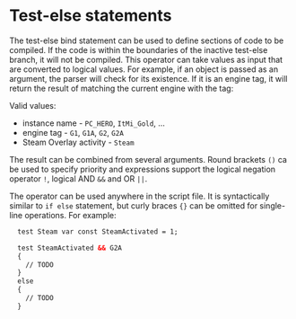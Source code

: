 # Test-else statements

The test-else bind statement can be used to define sections of code to be compiled. If the code is within the boundaries of the inactive test-else branch, it will not be compiled. This operator can take values as input that are converted to logical values. For example, if an object is passed as an argument, the parser will check for its existence. If it is an engine tag, it will return the result of matching the current engine with the tag:

Valid values:

 - instance name - `PC_HERO`, `ItMi_Gold`, ...
 - engine tag - `G1`, `G1A`, `G2`, `G2A`
 - Steam Overlay activity - `Steam`

The result can be combined from several arguments. Round brackets `()` ca be used to specify priority and expressions support the logical negation operator `!`, logical AND `&&` and OR `||`.


The operator can be used anywhere in the script file. It is syntactically similar to `if else` statement, but curly braces `{}` can be omitted for single-line operations. For example:
```dae title="SteamActivated constant is set only when Steam is active"
  test Steam var const SteamActivated = 1;
```

```dae title="Example of a logical expression with an else branch"
  test SteamActivated && G2A 
  {
    // TODO
  }
  else 
  {
    // TODO
  }
```


